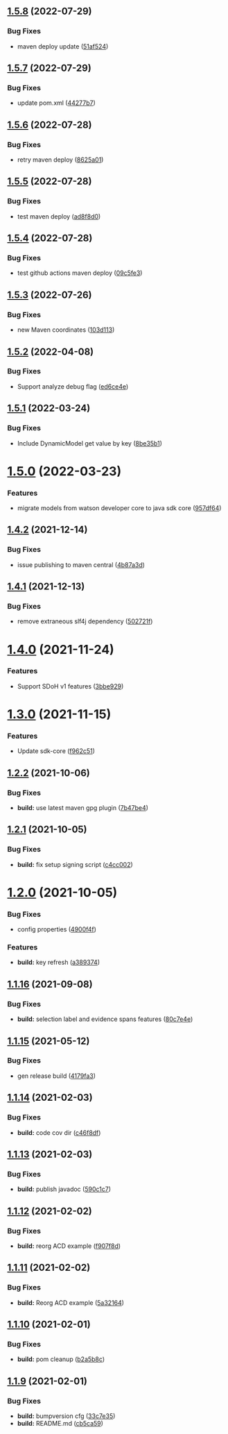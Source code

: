## [1.5.8](https://github.com/merative/whcs-java-sdk/compare/1.5.7...1.5.8) (2022-07-29)


### Bug Fixes

* maven deploy update ([51af524](https://github.com/merative/whcs-java-sdk/commit/51af524d89f4f7f5f24e8720984d62b374b3a68d))

## [1.5.7](https://github.com/merative/whcs-java-sdk/compare/1.5.6...1.5.7) (2022-07-29)


### Bug Fixes

* update pom.xml ([44277b7](https://github.com/merative/whcs-java-sdk/commit/44277b734b2627ea8db6d50fff927b3acb52eb93))

## [1.5.6](https://github.com/merative/whcs-java-sdk/compare/1.5.5...1.5.6) (2022-07-28)


### Bug Fixes

* retry maven deploy ([8625a01](https://github.com/merative/whcs-java-sdk/commit/8625a01a2cf3d4634a2879f923580d2cdd9ee12c))

## [1.5.5](https://github.com/merative/whcs-java-sdk/compare/1.5.4...1.5.5) (2022-07-28)


### Bug Fixes

* test maven deploy ([ad8f8d0](https://github.com/merative/whcs-java-sdk/commit/ad8f8d018e748c3178c21ce5ca166057f8b3c0b4))

## [1.5.4](https://github.com/merative/whcs-java-sdk/compare/1.5.3...1.5.4) (2022-07-28)


### Bug Fixes

* test github actions maven deploy ([09c5fe3](https://github.com/merative/whcs-java-sdk/commit/09c5fe3812b5ae3a47e1ff51d85f98ba034fd91b))

## [1.5.3](https://github.com/merative/whcs-java-sdk/compare/1.5.2...1.5.3) (2022-07-26)


### Bug Fixes

* new Maven coordinates ([103d113](https://github.com/merative/whcs-java-sdk/commit/103d11364dc80d531d9f2e3f68e5dcf689a764ef))

## [1.5.2](https://github.com/IBM/whcs-java-sdk/compare/1.5.1...1.5.2) (2022-04-08)


### Bug Fixes

* Support analyze debug flag ([ed6ce4e](https://github.com/IBM/whcs-java-sdk/commit/ed6ce4e6cc4696dd03a2d9101d5826293702c63a))

## [1.5.1](https://github.com/IBM/whcs-java-sdk/compare/1.5.0...1.5.1) (2022-03-24)


### Bug Fixes

* Include DynamicModel get value by key ([8be35b1](https://github.com/IBM/whcs-java-sdk/commit/8be35b1443fce27afd472b180434c5fe369d5f4f))

# [1.5.0](https://github.com/IBM/whcs-java-sdk/compare/1.4.2...1.5.0) (2022-03-23)


### Features

* migrate models from watson developer core to java sdk core ([957df64](https://github.com/IBM/whcs-java-sdk/commit/957df646a7b4a1829c67cc77147d6cc636752c36))

## [1.4.2](https://github.com/IBM/whcs-java-sdk/compare/1.4.1...1.4.2) (2021-12-14)


### Bug Fixes

* issue publishing to maven central ([4b87a3d](https://github.com/IBM/whcs-java-sdk/commit/4b87a3d42d7f6ee57a31dde0ec5d8e7df853c22e))

## [1.4.1](https://github.com/IBM/whcs-java-sdk/compare/1.4.0...1.4.1) (2021-12-13)


### Bug Fixes

* remove extraneous slf4j dependency ([502721f](https://github.com/IBM/whcs-java-sdk/commit/502721fb46aba55a8fe2e5c1fc5944d98f50fec3))

# [1.4.0](https://github.com/IBM/whcs-java-sdk/compare/1.3.0...1.4.0) (2021-11-24)


### Features

* Support SDoH v1 features ([3bbe929](https://github.com/IBM/whcs-java-sdk/commit/3bbe92926a87ad0643b772baa2c7b238612f2e4e))

# [1.3.0](https://github.com/IBM/whcs-java-sdk/compare/1.2.2...1.3.0) (2021-11-15)


### Features

* Update sdk-core ([f962c51](https://github.com/IBM/whcs-java-sdk/commit/f962c51ae57722acc58147a9b4642a85aea2466b))

## [1.2.2](https://github.com/IBM/whcs-java-sdk/compare/1.2.1...1.2.2) (2021-10-06)


### Bug Fixes

* **build:** use latest maven gpg plugin ([7b47be4](https://github.com/IBM/whcs-java-sdk/commit/7b47be43bfcd4c69e704d953194d454816fca282))

## [1.2.1](https://github.com/IBM/whcs-java-sdk/compare/1.2.0...1.2.1) (2021-10-05)


### Bug Fixes

* **build:** fix setup signing script ([c4cc002](https://github.com/IBM/whcs-java-sdk/commit/c4cc00225f71ffba7f46c71cb1dd76da3ebd3a42))

# [1.2.0](https://github.com/IBM/whcs-java-sdk/compare/1.1.16...1.2.0) (2021-10-05)


### Bug Fixes

* config properties ([4900f4f](https://github.com/IBM/whcs-java-sdk/commit/4900f4fab478819deeddbe044e8a30d7bf92e3af))


### Features

* **build:** key refresh ([a389374](https://github.com/IBM/whcs-java-sdk/commit/a38937429d478e8ee63cf067446662becaef5e06))

## [1.1.16](https://github.com/IBM/whcs-java-sdk/compare/1.1.15...1.1.16) (2021-09-08)


### Bug Fixes

* **build:** selection label and evidence spans features ([80c7e4e](https://github.com/IBM/whcs-java-sdk/commit/80c7e4e5aef1a57650314e86bf3cf4932f619648))

## [1.1.15](https://github.com/IBM/whcs-java-sdk/compare/1.1.14...1.1.15) (2021-05-12)


### Bug Fixes

* gen release build ([4179fa3](https://github.com/IBM/whcs-java-sdk/commit/4179fa34b83e91b4e8f0d9a618f388d0e212a52f))

## [1.1.14](https://github.com/IBM/whcs-java-sdk/compare/1.1.13...1.1.14) (2021-02-03)


### Bug Fixes

* **build:** code cov dir ([c46f8df](https://github.com/IBM/whcs-java-sdk/commit/c46f8df89e9c39c8d80bd6d2992ab20d9203bd75))

## [1.1.13](https://github.com/IBM/whcs-java-sdk/compare/1.1.12...1.1.13) (2021-02-03)


### Bug Fixes

* **build:** publish javadoc ([590c1c7](https://github.com/IBM/whcs-java-sdk/commit/590c1c78527596fdb6a8a2bf69e84a0959a7a8fc))

## [1.1.12](https://github.com/IBM/whcs-java-sdk/compare/1.1.11...1.1.12) (2021-02-02)


### Bug Fixes

* **build:** reorg ACD example ([f907f8d](https://github.com/IBM/whcs-java-sdk/commit/f907f8d942f3fba3304252f0ef005861091ced69))

## [1.1.11](https://github.com/IBM/whcs-java-sdk/compare/1.1.10...1.1.11) (2021-02-02)


### Bug Fixes

* **build:** Reorg ACD example ([5a32164](https://github.com/IBM/whcs-java-sdk/commit/5a321640f7e5217c91548ee17e5f2e8a0ede32cc))

## [1.1.10](https://github.com/IBM/whcs-java-sdk/compare/1.1.9...1.1.10) (2021-02-01)


### Bug Fixes

* **build:** pom cleanup ([b2a5b8c](https://github.com/IBM/whcs-java-sdk/commit/b2a5b8c5ecbd28e9872cec966749c333587c7d60))

## [1.1.9](https://github.com/IBM/whcs-java-sdk/compare/1.1.8...1.1.9) (2021-02-01)


### Bug Fixes

* **build:** bumpversion cfg ([33c7e35](https://github.com/IBM/whcs-java-sdk/commit/33c7e359f53882b98f66d58ce4389b8c54329da4))
* **build:** README.md ([cb5ca59](https://github.com/IBM/whcs-java-sdk/commit/cb5ca5993677a88cd534ba6c7f1659547f6d4de9))
